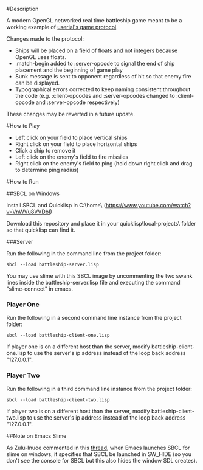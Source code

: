 #Description

A modern OpenGL networked real time battleship game meant to be a working example of [userial's game protocol](https://github.com/nklein/userial#protocol).  

Changes made to the protocol:

- Ships will be placed on a field of floats and not integers because OpenGL uses floats.
- :match-begin added to :server-opcode to signal the end of ship placement and the beginning of game play 
- Sunk message is sent to opponent regardless of hit so that enemy fire can be displayed.
- Typographical errors corrected to keep naming consistent throughout the code (e.g. :client-opcodes and :server-opcodes changed to :client-opcode and :server-opcode respectively)

These changes may be reverted in a future update.

#How to Play

- Left click on your field to place vertical ships 
- Right click on your field to place horizontal ships
- Click a ship to remove it
- Left click on the enemy's field to fire missiles
- Right click on the enemy's field to ping (hold down right click and drag to determine ping radius)

#How to Run

##SBCL on Windows

Install SBCL and Quicklisp in C:\home\ (https://www.youtube.com/watch?v=VnWVu8VVDbI)

Download this repository and place it in your quicklisp\local-projects\ folder so that quicklisp can find it.  

###Server

Run the following in the command line from the project folder:

```
sbcl --load battleship-server.lisp
```

You may use slime with this SBCL image by uncommenting the two swank lines inside the battleship-server.lisp file and executing the command "slime-connect" in emacs.

### Player One 

Run the following in a second command line instance from the project folder:

```
sbcl --load battleship-client-one.lisp
```

If player one is on a different host than the server, modify battleship-client-one.lisp to use the server's ip address instead of the loop back address "127.0.0.1".

### Player Two

Run the following in a third command line instance from the project folder:

```
sbcl --load battleship-client-two.lisp
```

If player two is on a different host than the server, modify battleship-client-two.lisp to use the server's ip address instead of the loop back address "127.0.0.1".

##Note on Emacs Slime

As Zulu-Inuoe commented in this [thread](https://github.com/lispgames/cl-sdl2/issues/23), when Emacs launches SBCL for slime on windows, it specifies that SBCL be launched in SW_HIDE (so you don't see the console for SBCL but this also hides the window SDL creates).
